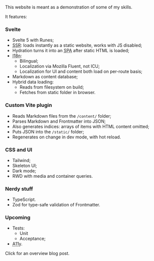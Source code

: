 This website is meant as a demonstration of some of my skills.

It features:

### Svelte

- Svelte 5 with Runes;
- <abbr title="Static Site Rendering">SSR</abbr>: loads instantly as a static website, works with JS disabled;
- Hydration turns it into an <abbr title="Single Page Application">SPA</abbr> after static HTML is loaded;
- <abbr title="Internationalization">I18n</abbr>:
  - Bilingual;
  - Localization via Mozilla Fluent, not ICU;
  - Localization for UI and content both load on per-route basis;
- Markdown as content database;
- Hybrid data loading:
  - Reads from filesystem on build;
  - Fetches from static folder in browser.

### Custom Vite plugin

- Reads Markdown files from the `/content/` folder;
- Parses Markdown and Frontmatter into JSON;
- Also generates indices: arrays of items with HTML content omitted;
- Puts JSON into the `/static/` folder;
- Regenerates on change in dev mode, with hot reload.

### CSS and UI

- Tailwind;
- Skeleton UI;
- Dark mode;
- RWD with media and container queries.

### Nerdy stuff

- TypeScript.
- Zod for type-safe validation of Frontmatter.

### Upcoming

- Tests:
  - Unit
  - Acceptance;
- <abbr title="Accessibility">A11y</abbr>.

Click for an overview blog post.
